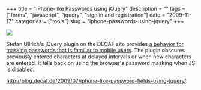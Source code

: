 +++
title = "iPhone-like Passwords using jQuery"
description = ""
tags = ["forms", "javascript", "jquery", "sign in and registration"]
date = "2009-11-17"
categories = ["tools"]
slug = "iphone-passwords-using-jquery"
+++


<div class="tool-screenshot mb1"><a href="http://blog.decaf.de/2009/07/iphone-like-password-fields-using-jquery/"><img id="bluga-thumbnail-2780" class="bluga-thumbnail custom" src="http://media.konigi.com/bluga/
wt5230b832dcf66_custom.jpg"/></a></div><p>Stefan Ullrich's jQuery plugin on the DECAF site provides <a href="http://blog.decaf.de/2009/07/iphone-like-password-fields-using-jquery/">a behavior for masking passwords that is familiar to mobile users</a>. The plugin obscures previously entered characters at delayed intervals or when new characters are entered. It falls back on using the browser's password masking when JS is disabled.</p>

  
<p><a href="http://blog.decaf.de/2009/07/iphone-like-password-fields-using-jquery/">http://blog.decaf.de/2009/07/iphone-like-password-fields-using-jquery/</a></p>
      

